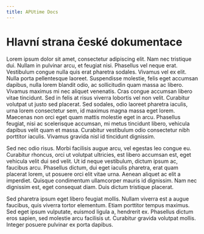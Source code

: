 ```yaml
---
title: APUtime Docs
---
```


# Hlavní strana české dokumentace

Lorem ipsum dolor sit amet, consectetur adipiscing elit. Nam nec tristique dui. Nullam in pulvinar arcu, et feugiat nisi. Phasellus vel neque erat. Vestibulum congue nulla quis erat pharetra sodales. Vivamus vel ex elit. Nulla porta pellentesque laoreet. Suspendisse molestie, felis eget accumsan dapibus, nulla lorem blandit odio, ac sollicitudin quam massa ac libero. Vivamus maximus mi nec aliquet venenatis. Cras congue accumsan libero vitae tincidunt. Sed in felis at risus viverra lobortis vel non velit. Curabitur volutpat ut justo sed placerat. Sed sodales, odio laoreet pharetra iaculis, urna lorem consectetur sem, id maximus magna massa eget lorem. Maecenas non orci eget quam mattis molestie eget in arcu. Phasellus feugiat, nisi ac scelerisque accumsan, mi metus tincidunt libero, vehicula dapibus velit quam et massa. Curabitur vestibulum odio consectetur nibh porttitor iaculis. Vivamus gravida nisl id tincidunt dignissim.

Sed nec odio risus. Morbi facilisis augue arcu, vel egestas leo congue eu. Curabitur rhoncus, orci ut volutpat ultricies, est libero accumsan est, eget vehicula velit dui sed velit. Ut id neque vestibulum, dictum ipsum ac, faucibus arcu. Phasellus dictum, dui eget iaculis pharetra, erat quam placerat lorem, ut posuere orci elit vitae urna. Aenean aliquet ac elit a imperdiet. Quisque condimentum ullamcorper mauris id dignissim. Nam nec dignissim est, eget consequat diam. Duis dictum tristique placerat.

Sed pharetra ipsum eget libero feugiat mollis. Nullam viverra est a augue faucibus, quis viverra tortor elementum. Etiam porttitor tempus maximus. Sed eget ipsum vulputate, euismod ligula a, hendrerit ex. Phasellus dictum eros sapien, sed molestie arcu facilisis ut. Curabitur gravida volutpat mollis. Integer posuere pulvinar ex porta dapibus.

